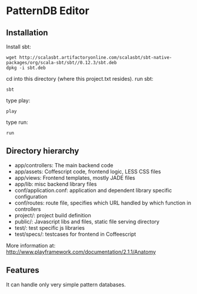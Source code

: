 PatternDB Editor
================

Installation
------------

Install sbt:

    wget http://scalasbt.artifactoryonline.com/scalasbt/sbt-native-packages/org/scala-sbt/sbt//0.12.3/sbt.deb
    dpkg -i sbt.deb

cd into this directory (where this project.txt resides).
run sbt:

    sbt

type play:

    play

type run:

    run

Directory hierarchy
-------------------

 * app/controllers: The main backend code
 * app/assets: Coffescript code, frontend logic, LESS CSS files
 * app/views: Frontend templates, mostly JADE files
 * app/lib: misc backend library files
 * conf/application.conf: application and dependent library specific configuration
 * conf/routes: route file, specifies which URL handled by which function in controllers
 * project/: project build definition
 * public/: Javascript libs and files, static file serving directory
 * test/: test specific js libraries
 * test/specs/: testcases for frontend in Coffeescript

More information at: http://www.playframework.com/documentation/2.1.1/Anatomy

Features
--------

It can handle only very simple pattern databases.
